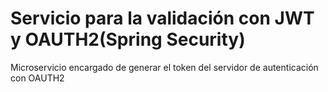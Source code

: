 # Servicio para la validación con JWT y OAUTH2(Spring Security)

Microservicio encargado de generar el token del servidor de autenticación con OAUTH2